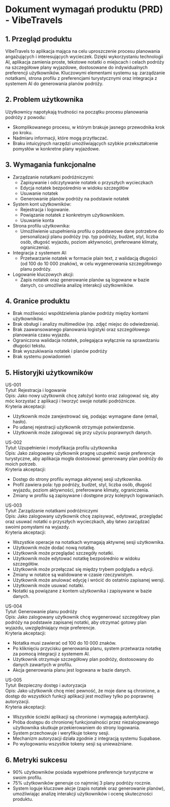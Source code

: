 # Dokument wymagań produktu (PRD) - VibeTravels

## 1. Przegląd produktu

VibeTravels to aplikacja mająca na celu uproszczenie procesu planowania angażujących i interesujących wycieczek. Dzięki wykorzystaniu technologii AI, aplikacja zamienia proste, tekstowe notatki o miejscach i celach podróży na szczegółowe plany wyjazdowe, dostosowane do indywidualnych preferencji użytkowników. Kluczowymi elementami systemu są: zarządzanie notatkami, strona profilu z preferencjami turystycznymi oraz integracja z systemem AI do generowania planów podróży.

## 2. Problem użytkownika

Użytkownicy napotykają trudności na początku procesu planowania podróży z powodu:

- Skomplikowanego procesu, w którym brakuje jasnego przewodnika krok po kroku.
- Nadmiaru informacji, które mogą przytłaczać.
- Braku intuicyjnych narzędzi umożliwiających szybkie przekształcenie pomysłów w konkretne plany wyjazdowe.

## 3. Wymagania funkcjonalne

- Zarządzanie notatkami podróżniczymi:
  - Zapisywanie i odczytywanie notatek o przyszłych wycieczkach
  - Edycja notatek bezpośrednio w widoku szczegółów
  - Usuwanie notatek
  - Generowanie planów podróży na podstawie notatek
- System kont użytkowników:
  - Rejestracja i logowanie.
  - Powiązanie notatek z konkretnym użytkownikiem.
  - Usuwanie konta
- Strona profilu użytkownika:
  - Umożliwienie uzupełnienia profilu o podstawowe dane potrzebne do personalizacji planu podróży (np. typ podróży, budżet, styl, liczba osób, długość wyjazdu, poziom aktywności, preferowane klimaty, ograniczenia).
- Integracja z systemem AI:
  - Przetwarzanie notatek w formacie plain text, z walidacją długości (od 100 do 10 000 znaków), w celu wygenerowania szczegółowego planu podróży.
- Logowanie kluczowych akcji:
  - Zapis notatek oraz generowanie planów są logowane w bazie danych, co umożliwia analizę interakcji użytkowników.

## 4. Granice produktu

- Brak możliwości współdzielenia planów podróży między kontami użytkowników.
- Brak obsługi i analizy multimediów (np. zdjęć miejsc do odwiedzenia).
- Brak zaawansowanego planowania logistyki oraz szczegółowego planowania czasu wyjazdu.
- Ograniczona walidacja notatek, polegająca wyłącznie na sprawdzaniu długości tekstu.
- Brak wyszukiwania notatek i planów podróży
- Brak systemu powiadomień

## 5. Historyjki użytkowników

US-001  
Tytuł: Rejestracja i logowanie  
Opis: Jako nowy użytkownik chcę założyć konto oraz zalogować się, aby móc korzystać z aplikacji i tworzyć swoje notatki podróżnicze.  
Kryteria akceptacji:

- Użytkownik może zarejestrować się, podając wymagane dane (email, hasło).
- Po udanej rejestracji użytkownik otrzymuje potwierdzenie.
- Użytkownik może zalogować się przy użyciu poprawnych danych.

US-002  
Tytuł: Uzupełnienie i modyfikacja profilu użytkownika  
Opis: Jako zalogowany użytkownik pragnę uzupełnić swoje preferencje turystyczne, aby aplikacja mogła dostosować generowany plan podróży do moich potrzeb.  
Kryteria akceptacji:

- Dostęp do strony profilu wymaga aktywnej sesji użytkownika.
- Profil zawiera pola: typ podróży, budżet, styl, liczba osób, długość wyjazdu, poziom aktywności, preferowane klimaty, ograniczenia.
- Zmiany w profilu są zapisywane i dostępne przy kolejnych logowaniach.

US-003  
Tytuł: Zarządzanie notatkami podróżniczymi  
Opis: Jako zalogowany użytkownik chcę zapisywać, edytować, przeglądać oraz usuwać notatki o przyszłych wycieczkach, aby łatwo zarządzać swoimi pomysłami na wyjazdy.  
Kryteria akceptacji:

- Wszystkie operacje na notatkach wymagają aktywnej sesji użytkownika.
- Użytkownik może dodać nową notatkę.
- Użytkownik może przeglądać szczegóły notatki.
- Użytkownik może edytować notatkę bezpośrednio w widoku szczegółów.
- Użytkownik może przełączać się między trybem podglądu a edycji.
- Zmiany w notatce są walidowane w czasie rzeczywistym.
- Użytkownik może anulować edycję i wrócić do ostatnio zapisanej wersji.
- Użytkownik może usuwać notatki.
- Notatki są powiązane z kontem użytkownika i zapisywane w bazie danych.

US-004  
Tytuł: Generowanie planu podróży  
Opis: Jako zalogowany użytkownik chcę wygenerować szczegółowy plan podróży na podstawie zapisanej notatki, aby otrzymać gotowy plan wyjazdu, uwzględniający moje preferencje.  
Kryteria akceptacji:

- Notatka musi zawierać od 100 do 10 000 znaków.
- Po kliknięciu przycisku generowania planu, system przetwarza notatkę za pomocą integracji z systemem AI.
- Użytkownik otrzymuje szczegółowy plan podróży, dostosowany do danych zawartych w profilu.
- Akcja generowania planu jest logowana w bazie danych.

US-005  
Tytuł: Bezpieczny dostęp i autoryzacja  
Opis: Jako użytkownik chcę mieć pewność, że moje dane są chronione, a dostęp do wszystkich funkcji aplikacji jest możliwy tylko po poprawnej autoryzacji.  
Kryteria akceptacji:

- Wszystkie ścieżki aplikacji są chronione i wymagają autentykacji.
- Próba dostępu do chronionej funkcjonalności przez niezalogowanego użytkownika skutkuje przekierowaniem do strony logowania.
- System przechowuje i weryfikuje tokeny sesji.
- Mechanizm autoryzacji działa zgodnie z integracją systemu Supabase.
- Po wylogowaniu wszystkie tokeny sesji są unieważniane.

## 6. Metryki sukcesu

- 90% użytkowników posiada wypełnione preferencje turystyczne w swoim profilu.
- 75% użytkowników generuje co najmniej 3 plany podróży rocznie.
- System loguje kluczowe akcje (zapis notatek oraz generowanie planów), umożliwiając analizę interakcji użytkowników i ocenę skuteczności produktu.
